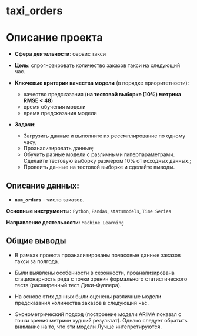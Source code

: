 # taxi_orders
# Описание проекта

* **Сфера деятельности**: сервис такси

* **Цель**: спрогнозировать количество заказов такси на следующий час.

* **Ключевые критерии качества модели** (в порядке приоритетности):
    - качество предсказания (**на тестовой выборке (10%) метрика RMSE < 48**)
    - время обучения модели
    - время предсказания модели

* **Задачи**:
    - Загрузить данные и  выполните их ресемплирование по одному часу;
    - Проанализировать данные;
    - Обучить разные модели с различными гиперпараметрами. Сделайте тестовую выборку размером 10% от исходных данных.;
    - Провеить данные на тестовой выборке и сделайте выводы.

## Описание данных:
* **`num_orders`** - число заказов.

**Основные инструменты:** `Python`, `Pandas`, `statsmodels`, `Time Series`

**Направление деятельнсоти:** `Machine Learning`

## Общие выводы
* В рамках проекта проанализированы почасовые данные заказов такси за полгода.
* Были выявлены особенности в сезонности, проанализирована стационарность ряда с точки зрения формального статистического теста (расширенный тест Дики-Фуллера).
* На основе этих данных были оценены различные модели предсказания количества заказов в следующий час.

* Эконометрический подход (построение модели ARIMA показал с точки зрения метрики худший результат). Однако cледует обратить внимание на то, что эти модели Лучше интепретируются.


